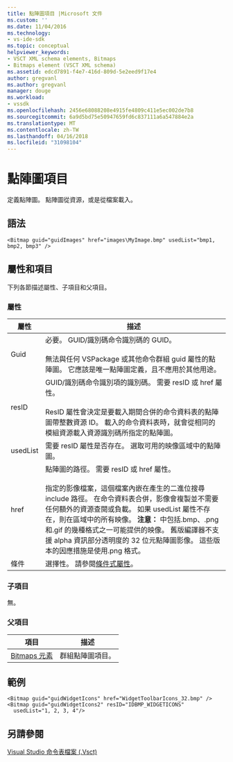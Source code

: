 ```yaml
---
title: 點陣圖項目 |Microsoft 文件
ms.custom: ''
ms.date: 11/04/2016
ms.technology:
- vs-ide-sdk
ms.topic: conceptual
helpviewer_keywords:
- VSCT XML schema elements, Bitmaps
- Bitmaps element (VSCT XML schema)
ms.assetid: edcd7891-f4e7-416d-809d-5e2eed9f17e4
author: gregvanl
ms.author: gregvanl
manager: douge
ms.workload:
- vssdk
ms.openlocfilehash: 2456e68088208e4915fe4809c411e5ec002de7b8
ms.sourcegitcommit: 6a9d5bd75e50947659fd6c837111a6a547884e2a
ms.translationtype: MT
ms.contentlocale: zh-TW
ms.lasthandoff: 04/16/2018
ms.locfileid: "31098104"
---
```

# <a name="bitmap-element"></a>點陣圖項目
定義點陣圖。 點陣圖從資源，或是從檔案載入。  
  
## <a name="syntax"></a>語法  
  
```  
<Bitmap guid="guidImages" href="images\MyImage.bmp" usedList="bmp1, bmp2, bmp3" />  
```  
  
## <a name="attributes-and-elements"></a>屬性和項目  
 下列各節描述屬性、子項目和父項目。  
  
### <a name="attributes"></a>屬性  
  
|屬性|描述|  
|---------------|-----------------|  
|Guid|必要。 GUID/識別碼命令識別碼的 GUID。<br /><br /> 無法與任何 VSPackage 或其他命令群組 guid 屬性的點陣圖。  它應該是唯一點陣圖定義，且不應用於其他用途。|  
|resID|GUID/識別碼命令識別項的識別碼。 需要 resID 或 href 屬性。<br /><br /> ResID 屬性會決定是要載入期間合併的命令資料表的點陣圖帶整數資源 ID。  載入的命令資料表時，就會從相同的模組資源載入資源識別碼所指定的點陣圖。|  
|usedList|需要 resID 屬性是否存在。 選取可用的映像區域中的點陣圖。|  
|href|點陣圖的路徑。 需要 resID 或 href 屬性。<br /><br /> 指定的影像檔案，這個檔案內嵌在產生的二進位搜尋 include 路徑。  在命令資料表合併，影像會複製並不需要任何額外的資源查閱或負載。  如果 usedList 屬性不存在，則在區域中的所有映像。 **注意：** 中包括.bmp、.png 和.gif 的幾種格式之一可能提供的映像。  舊版編譯器不支援 alpha 資訊部分透明度的 32 位元點陣圖影像。 這些版本的因應措施是使用.png 格式。|  
|條件|選擇性。 請參閱[條件式屬性](../extensibility/vsct-xml-schema-conditional-attributes.md)。|  
  
### <a name="child-elements"></a>子項目  
 無。  
  
### <a name="parent-elements"></a>父項目  
  
|項目|描述|  
|-------------|-----------------|  
|[Bitmaps 元素](../extensibility/bitmaps-element.md)|群組點陣圖項目。|  
  
## <a name="example"></a>範例  
  
```  
<Bitmap guid="guidWidgetIcons" href="WidgetToolbarIcons_32.bmp" />  
<Bitmap guid="guidWidgetIcons2" resID="IDBMP_WIDGETICONS"  
  usedList="1, 2, 3, 4"/>  
```  
  
## <a name="see-also"></a>另請參閱  
 [Visual Studio 命令表檔案 (.Vsct)](../extensibility/internals/visual-studio-command-table-dot-vsct-files.md)
